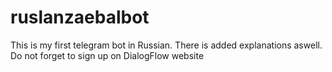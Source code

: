 # ruslanzaebalbot
This is my first telegram bot in Russian.
There is added explanations aswell.
Do not forget to sign up on DialogFlow website
